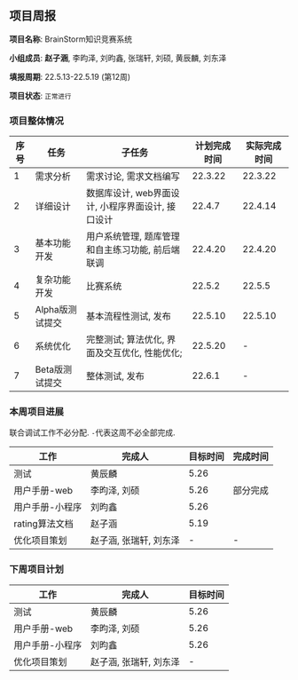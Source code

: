 ## 项目周报

**项目名称**: BrainStorm知识竞赛系统

**小组成员**: **赵子涵**, 李昀泽, 刘昀鑫, 张瑞轩, 刘硕, 黄辰麟, 刘东泽

**填报周期**: 22.5.13-22.5.19 (第12周)

**项目状态**: `正常进行`

### 项目整体情况

| 序号 | 任务            | 子任务                                            | 计划完成时间 | 实际完成时间 |
| ---- | --------------- | ------------------------------------------------- | ------------ | ------------ |
| 1    | 需求分析        | 需求讨论, 需求文档编写                            | 22.3.22      | 22.3.22      |
| 2    | 详细设计        | 数据库设计, web界面设计, 小程序界面设计, 接口设计 | 22.4.7       | 22.4.14      |
| 3    | 基本功能开发    | 用户系统管理, 题库管理和自主练习功能, 前后端联调  | 22.4.20      | 22.4.20      |
| 4    | 复杂功能开发    | 比赛系统                                          | 22.5.2       | 22.5.5       |
| 5    | Alpha版测试提交 | 基本流程性测试, 发布                              | 22.5.10      | 22.5.10      |
| 6    | 系统优化        | 完整测试; 算法优化, 界面及交互优化, 性能优化;     | 22.5.20      | -            |
| 7    | Beta版测试提交  | 整体测试, 发布                                    | 22.6.1       | -            |

### 本周项目进展

联合调试工作不必分配. `-`代表这周不必全部完成.

| 工作                           | 完成人        | 目标时间 | 完成时间 |
| ------------------------------ | ------------- | -------- | -------- |
| 测试 | 黄辰麟 | 5.26 |  |
| 用户手册-web    | 李昀泽, 刘硕           | 5.26   | 部分完成 |
| 用户手册-小程序 | 刘昀鑫                 | 5.26    |  |
| rating算法文档 | 赵子涵 | 5.19 |  |
| 优化项目策划 | 赵子涵, 张瑞轩, 刘东泽 | -        | - |


### 下周项目计划

| 工作            | 完成人                 | 目标时间 |
| --------------- | ---------------------- | -------- |
| 测试            | 黄辰麟                 | 5.26     |
| 用户手册-web    | 李昀泽, 刘硕           | 5.26     |
| 用户手册-小程序 | 刘昀鑫                 | 5.26     |
| 优化项目策划    | 赵子涵, 张瑞轩, 刘东泽 | -        |



